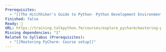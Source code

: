 ```yaml
---
Prerequisites:
  - "[[The Hitchhiker's Guide to Python- Python Development Environments]]"
Finished: false
Ready: 🔘
URL: https://training.talkpython.fm/courses/explore_pycharm/mastering-pycharm-ide
Missing dependencies: "1"
Related to Syllabus (Prerequisites):
  - "[[Mastering PyCharm- Course setup]]"
---
```

